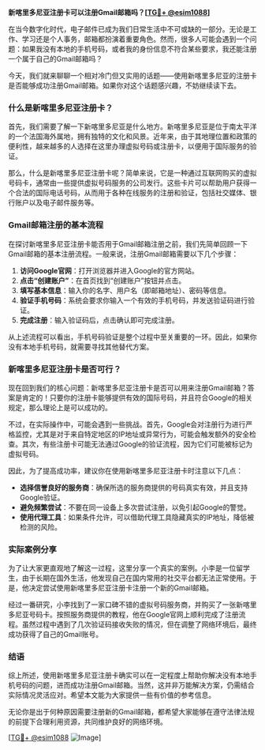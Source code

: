**新喀里多尼亚注册卡可以注册Gmail邮箱吗？[[TG💪+ @esim1088](https://t.me/s/esim1088)]**

在当今数字化时代，电子邮件已成为我们日常生活中不可或缺的一部分。无论是工作、学习还是个人事务，邮箱都扮演着重要角色。然而，很多人可能会遇到一个问题：如果我没有本地的手机号码，或者我的身份信息不符合某些要求，我还能注册一个属于自己的Gmail邮箱吗？

今天，我们就来聊聊一个相对冷门但又实用的话题——使用新喀里多尼亚的注册卡是否能够成功注册Gmail邮箱。如果你对这个话题感兴趣，不妨继续读下去。

### 什么是新喀里多尼亚注册卡？

首先，我们需要了解一下新喀里多尼亚是什么地方。新喀里多尼亚是位于南太平洋的一个法国海外属地，拥有独特的文化和风景。近年来，由于其地理位置和政策的便利性，越来越多的人选择在这里办理虚拟号码或注册卡，以便用于国际服务的验证。

那么，什么是新喀里多尼亚注册卡呢？简单来说，它是一种通过互联网购买的虚拟号码卡，通常由一些提供虚拟号码服务的公司发行。这些卡片可以帮助用户获得一个合法的国际电话号码，从而用于各种在线服务的注册和验证，包括社交媒体、银行账户以及电子邮件服务等。

### Gmail邮箱注册的基本流程

在探讨新喀里多尼亚注册卡能否用于Gmail邮箱注册之前，我们先简单回顾一下Gmail邮箱的基本注册流程。一般来说，注册Gmail邮箱需要以下几个步骤：

1. **访问Google官网**：打开浏览器并进入Google的官方网站。
2. **点击“创建账户”**：在首页找到“创建账户”按钮并点击。
3. **填写基本信息**：输入你的名字、用户名（即邮箱地址）、密码等信息。
4. **验证手机号码**：系统会要求你输入一个有效的手机号码，并发送验证码进行验证。
5. **完成注册**：输入验证码后，点击确认即可完成注册。

从上述流程可以看出，手机号码验证是整个过程中至关重要的一环。因此，如果你没有本地手机号码，就需要寻找其他替代方案。

### 新喀里多尼亚注册卡是否可行？

现在回到我们的核心问题：新喀里多尼亚注册卡是否可以用来注册Gmail邮箱？答案是肯定的！只要你的注册卡能够提供有效的国际号码，并且符合Google的相关规定，那么理论上是可以成功的。

不过，在实际操作中，可能会遇到一些挑战。首先，Google会对注册行为进行严格监控，尤其是对于来自特定地区的IP地址或异常行为，可能会触发额外的安全检查。其次，有些注册卡可能无法通过Google的验证流程，因为它们可能被标记为虚拟号码。

因此，为了提高成功率，建议你在使用新喀里多尼亚注册卡时注意以下几点：

- **选择信誉良好的服务商**：确保所选的服务商提供的号码真实有效，并且支持Google验证。
- **避免频繁尝试**：不要在同一设备上多次尝试注册，以免引起Google的警觉。
- **使用代理工具**：如果条件允许，可以借助代理工具隐藏真实的IP地址，降低被检测的风险。

### 实际案例分享

为了让大家更直观地了解这一过程，这里分享一个真实的案例。小李是一位留学生，由于长期在国外生活，他发现自己在国内常用的社交平台都无法正常使用。于是，他决定尝试使用新喀里多尼亚注册卡注册一个新的Gmail邮箱。

经过一番研究，小李找到了一家口碑不错的虚拟号码服务商，并购买了一张新喀里多尼亚号码卡。按照服务商提供的教程，他在Google官网上顺利完成了注册流程。虽然过程中遇到了几次验证码接收失败的情况，但在调整了网络环境后，最终成功获得了自己的Gmail账号。

### 结语

综上所述，使用新喀里多尼亚注册卡确实可以在一定程度上帮助你解决没有本地手机号码的问题，进而成功注册Gmail邮箱。当然，这并非万能解决方案，仍需结合实际情况灵活应对。希望本文能为大家提供一些有价值的参考信息。

无论你是出于何种原因需要注册新的Gmail邮箱，都希望大家能够在遵守法律法规的前提下合理利用资源，共同维护良好的网络环境。

[[TG💪+ @esim1088](https://t.me/s/esim1088) ![Image](https://i.postimg.cc/4NQfJmqS/Snipaste-2025-05-13-00-14-12.png)]